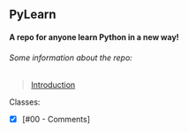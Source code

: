 ## PyLearn

#### A repo for anyone learn Python in a new way!

###### Some information about the repo:

> [Introduction](https://github.com/JohnnyStein/PyLearn/tree/master/Introduction)

Classes:

- [x] [#00 - Comments]

